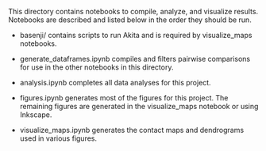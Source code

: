 This directory contains notebooks to compile, analyze, and visualize results. Notebooks are described and listed below in the order they should be run.

- basenji/ contains scripts to run Akita and is required by visualize_maps notebooks.

- generate_dataframes.ipynb compiles and filters pairwise comparisons for use in the other notebooks in this directory.

- analysis.ipynb completes all data analyses for this project.

- figures.ipynb generates most of the figures for this project. The remaining figures are generated in the visualize_maps notebook or using Inkscape.

- visualize_maps.ipynb generates the contact maps and dendrograms used in various figures.